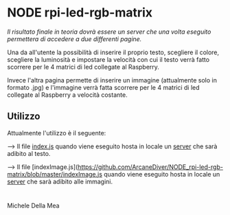 # NODE rpi-led-rgb-matrix

*Il risultato finale in teoria dovrà essere un server che una volta eseguito permettera di accedere a due differenti pagine.*

Una da all'utente la possibilità di inserire il proprio testo, scegliere il colore, scegliere la luminosità e impostare la velocità con cui il testo verrà fatto scorrere per le 4 matrici di led collegate al Raspberry.


Invece l'altra pagina permette di inserire un immagine (attualmente solo in formato .jpg) e l'immagine verrà fatta scorrere per le 4 matrici di led collegate al Raspberry a velocità costante.


## Utilizzo

Attualmente l'utilizzo è il seguente:

--> Il file [index.js](https://github.com/ArcaneDiver/NODE_rpi-led-rgb-matrix/blob/master/index.js) quando viene eseguito hosta in locale un [server](10.201.0.11:3000) che sarà adibito al testo.

--> Il file [indexImage.js](https://github.com/ArcaneDiver/NODE_rpi-led-rgb-matrix/blob/master/indexImage.js quando viene eseguito hosta in locale un [server](10.201.0.11:3000) che sarà adibito alle immagini.




#
Michele Della Mea
